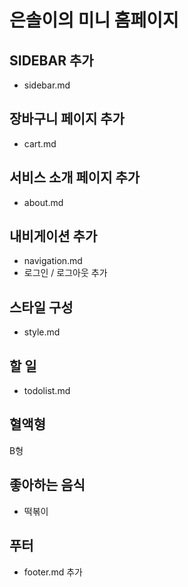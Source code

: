 # 은솔이의 미니 홈페이지

## SIDEBAR 추가

- sidebar.md

## 장바구니 페이지 추가

- cart.md

## 서비스 소개 페이지 추가

- about.md

## 내비게이션 추가

- navigation.md
- 로그인 / 로그아웃 추가

## 스타일 구성

- style.md

## 할 일

- todolist.md

## 혈액형

B형

## 좋아하는 음식

- 떡볶이

## 푸터

- footer.md 추가
